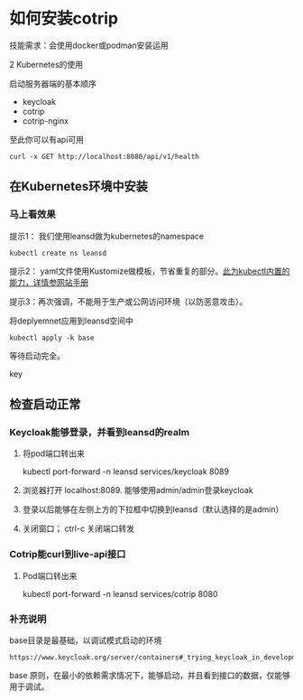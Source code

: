 # 如何安装cotrip

技能需求：会使用docker或podman安装运用

2 Kubernetes的使用

启动服务器端的基本顺序
- keycloak
- cotrip
- cotrip-nginx

至此你可以有api可用

    curl -x GET http://localhost:8080/api/v1/health


## 在Kubernetes环境中安装

### 马上看效果

提示1： 我们使用leansd做为kubernetes的namespace

    kubectl create ns leansd

提示2： yaml文件使用Kustomize做模板，节省重复的部分。[此为kubectl内置的能力，详情参网站手册](https://kustomize.io/)


提示3：再次强调，不能用于生产或公网访问环境（以防恶意攻击）。 

将deplyemnet应用到leansd空间中

    kubectl apply -k base    

等待启动完全。

key

## 检查启动正常

### Keycloak能够登录，并看到leansd的realm

1. 将pod端口转出来

    kubectl port-forward -n leansd services/keycloak 8089 

2. 浏览器打开 localhost:8089. 能够使用admin/admin登录keycloak

3. 登录以后能够在左侧上方的下拉框中切换到leansd（默认选择的是admin）

4. 关闭窗口； ctrl-c 关闭端口转发

### Cotrip能curl到live-api接口

1. Pod端口转出来

    kubectl port-forward -n leansd services/cotrip 8080

### 补充说明

base目录是最基础，以调试模式启动的环境

    https://www.keycloak.org/server/containers#_trying_keycloak_in_development_mode

base 原则，在最小的依赖需求情况下，能够启动，并且看到接口的数据，仅能够用于调试。
    